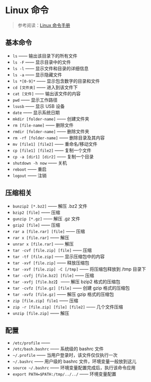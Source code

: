 # Linux 命令

> 参考阅读：[Linux 命令手册](http://linux.51yip.com/)

## 基本命令

* `ls` —— 输出该目录下的所有文件
* `ls -F` —— 显示目录中的文件
* `ls -l` —— 显示文件和目录的详细信息
* `ls -a` —— 显示隐藏文件
* `ls *[0-9]*` —— 显示包含数字的目录和文件
* `cd [文件夹]` —— 进入到该文件下
* `cat [文件]` —— 输出该文件的内容
* `pwd` —— 显示工作路径
* `lsusb` —— 显示 USB 设备
* `date` —— 显示系统日期
* `mkdir [folder-name]` —— 创建文件夹
* `rm [file-name]` —— 删除文件
* `rmdir [folder-name]` —— 删除文件夹
* `rm -rf [folder-name]` —— 删除目录及其内容
* `mv [file1] [file2]` —— 重命名/移动文件
* `cp [file1] [file2]` —— 复制一个文件
* `cp -a [dir1] [dir2]` —— 复制一个目录
* `shutdown -h now` —— 关机
* `reboot` —— 重启
* `logout` —— 注销

## 压缩相关

* `bunzip2 [*.bz2]` —— 解压 .bz2 文件
* `bzip2 [file]` —— 压缩
* `gunzip [*.gz]` —— 解压 .gz 文件
* `gzip2 [file]` —— 压缩
* `rar a [file.rar] [file]` —— 压缩
* `rar x [file.rar]` —— 解压
* `unrar x [file.rar]` —— 解压
* `tar -cvf [file.zip] [file]` —— 压缩
* `tar -tf [file.zip]` —— 显示压缩包中的内容 
* `tar -xvf [file.zip]` —— 释放压缩包
* `tar -xvf [file.zip] -C [/tmp]` —— 将压缩包释放到 /tmp 目录下 
* `tar -cvfj [file.bz2] [file]` —— 压缩
* `tar -xvfj [file.bz2】` —— 解压 bzip2 格式的压缩包 
* `tar -cvfz [file.gz] [file]` —— 创建 gzip 格式的压缩包 
* `tar -xvfz [file.gz]` —— 解压 gzip 格式的压缩包 
* `zip [file.zip] file1` —— 压缩 
* `zip -r [file.zip] [file] [file2]` —— 几个文件压缩
* `unzip [file.zip]` —— 解压

## 配置

* `/etc/profile` —— 
* `/etc/bash.bashrc` —— 系统级的 bashrc 文件
* `~/.profile` —— 当用户登录时，该文件仅仅执行一次
* `~/.bashrc` —— 用户级的 bashrc 文件，环境变量一般放到这儿
* `source ~/.bashrc` —— 环境变量配置完成后，执行该命令应用
* `export PATH=$PATH:/tmp/../../` —— 环境变量配置